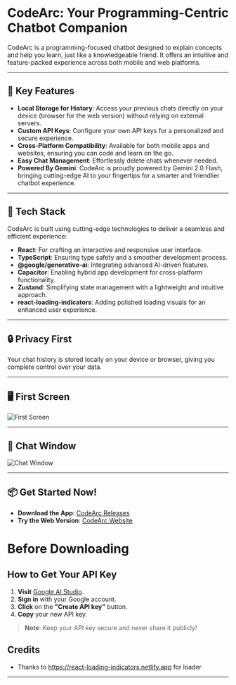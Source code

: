 # CodeArc: Your Programming-Centric Chatbot Companion

CodeArc is a programming-focused chatbot designed to explain concepts and help you learn, just like a knowledgeable friend. It offers an intuitive and feature-packed experience across both mobile and web platforms.

---

## 🚀 Key Features
- **Local Storage for History**: Access your previous chats directly on your device (browser for the web version) without relying on external servers.
- **Custom API Keys**: Configure your own API keys for a personalized and secure experience.
- **Cross-Platform Compatibility**: Available for both mobile apps and websites, ensuring you can code and learn on the go.
- **Easy Chat Management**: Effortlessly delete chats whenever needed.
- **Powered By Gemini**: CodeArc is proudly powered by Gemini 2.0 Flash, bringing cutting-edge AI to your fingertips for a smarter and friendlier chatbot experience.

---

## 🔧 Tech Stack
CodeArc is built using cutting-edge technologies to deliver a seamless and efficient experience:
- **React**: For crafting an interactive and responsive user interface.
- **TypeScript**: Ensuring type safety and a smoother development process.
- **@google/generative-ai**: Integrating advanced AI-driven features.
- **Capacitor**: Enabling hybrid app development for cross-platform functionality.
- **Zustand**: Simplifying state management with a lightweight and intuitive approach.
- **react-loading-indicators**: Adding polished loading visuals for an enhanced user experience.

---

## 🔒 Privacy First
Your chat history is stored locally on your device or browser, giving you complete control over your data.

---

## 🖥️ First Screen
![First Screen](https://github.com/user-attachments/assets/b8c696e5-ad78-417e-8f4a-03e1d4fb6e37)

---

## 💬 Chat Window
![Chat Window](https://github.com/user-attachments/assets/8693c0eb-f22a-41fc-8acf-7943d8c7add7)

---

## 📦 Get Started Now!
- **Download the App**: [CodeArc Releases](https://github.com/0xarchit/codearc/releases)
- **Try the Web Version**: [CodeArc Website](https://codearc.pages.dev)

# Before Downloading
## How to Get Your API Key

1. **Visit** [Google AI Studio](https://aistudio.google.com/app/apikey).
2. **Sign in** with your Google account.
3. **Click** on the **"Create API key"** button.
4. **Copy** your new API key.

> **Note**: Keep your API key secure and never share it publicly!


## Credits
- Thanks to https://react-loading-indicators.netlify.app for loader
---
